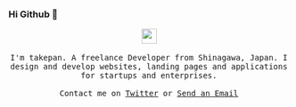 ### Hi Github 👋

<p align="center">
  <img src="https://user-images.githubusercontent.com/5679180/79618120-0daffb80-80be-11ea-819e-d2b0fa904d07.gif" width="27px">
  <br><br>
  <samp>
I'm takepan. A freelance Developer from Shinagawa, Japan. I design and develop websites, landing pages and applications for startups and enterprises. 
     <br><br>Contact me on <a href="https://twitter.com/takepan">Twitter</a> or <a href="mailto&#58;&#115;&#104;&#105;n&#106;i&#46;&#116;a&#107;&#101;u&#99;h&#105;&#64;&#121;&#111;k&#97;&#116;a&#117;.&#106;p">Send an Email</a>
  </samp>
</p>

<!--
**takepan/takepan** is a ✨ _special_ ✨ repository because its `README.md` (this file) appears on your GitHub profile.

Here are some ideas to get you started:

- 🔭 I’m currently working on ...
- 🌱 I’m currently learning ...
- 👯 I’m looking to collaborate on ...
- 🤔 I’m looking for help with ...
- 💬 Ask me about ...
- 📫 How to reach me: ...
- 😄 Pronouns: ...
- ⚡ Fun fact: ...
-->

